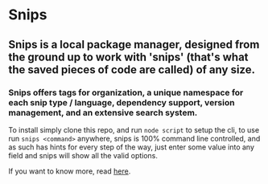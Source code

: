 # Snips

## Snips is a local package manager, designed from the ground up to work with 'snips' (that's what the saved pieces of code are called) of any size.

### Snips offers tags for organization, a unique namespace for each snip type / language, dependency support, version management, and an extensive search system.

To install simply clone this repo, and run `node script` to setup the cli, to use run `snips <command>` anywhere, snips is 100% command line controlled, and as such has hints for every step of the way, just enter some value into any field and snips will show all the valid options.

If you want to know more, read [here](https://jacks-project-hub.vercel.app/posts/ITW_The%20wheel%20factory/).